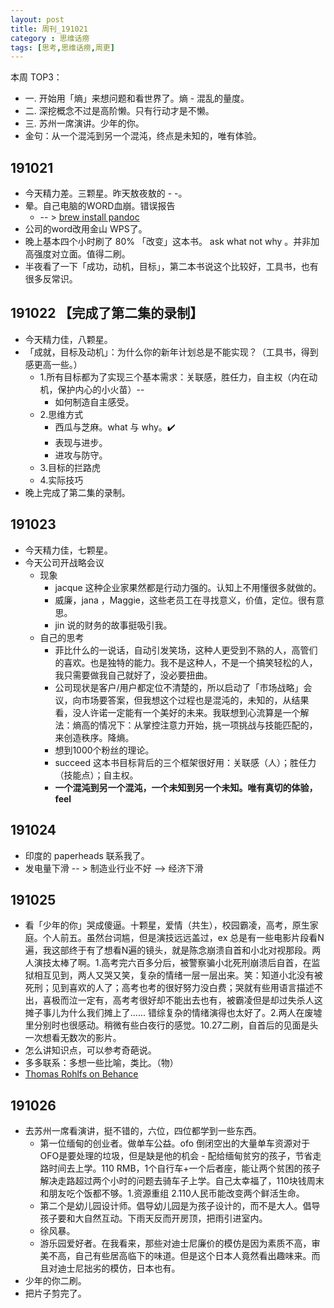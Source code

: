 ```yaml
---
layout: post
title: 周刊_191021
category : 思维话痨
tags: [思考,思维话痨,周更]
---
```

本周 TOP3：
- 一. 开始用「熵」来想问题和看世界了。熵 - 混乱的量度。
- 二. 深挖概念不过是高阶懒。只有行动才是不懒。
- 三. 苏州一席演讲。少年的你。
- 金句：从一个混沌到另一个混沌，终点是未知的，唯有体验。

## 191021
  - 今天精力差。三颗星。昨天敖夜敖的 - -。
  - 晕。自己电脑的WORD血崩。错误报告
    - -- > [brew install pandoc](https://www.pandoc.org/installing.html#macos)
  - 公司的word改用金山 WPS了。
  - 晚上基本四个小时刷了 80% 「改变」这本书。 ask what not why 。并非加高强度对立面。值得二刷。 
  - 半夜看了一下「成功，动机，目标」，第二本书说这个比较好，工具书，也有很多反常识。
  
##  191022 【完成了第二集的录制】
  - 今天精力佳，八颗星。
  - 「成就，目标及动机」：为什么你的新年计划总是不能实现？（工具书，得到感更高一些。）
    - 1.所有目标都为了实现三个基本需求：关联感，胜任力，自主权（内在动机，保护内心的小火苗）-- 
      - 如何制造自主感受。
    - 2.思维方式
      - 西瓜与芝麻。what 与 why。✔️
      - 表现与进步。
      - 进攻与防守。
    - 3.目标的拦路虎
    - 4.实际技巧
  - 晚上完成了第二集的录制。
  
##  191023
  - 今天精力佳，七颗星。
  - 今天公司开战略会议 
    - 现象
      - jacque 这种企业家果然都是行动力强的。认知上不用懂很多就做的。
      - 威廉，jana ，Maggie，这些老员工在寻找意义，价值，定位。很有意思。
      - jin 说的财务的故事挺吸引我。
    - 自己的思考
      - 菲比什么的一说话，自动引发笑场，这种人更受到不熟的人，高管们的喜欢。也是独特的能力。我不是这种人，不是一个搞笑轻松的人，我只需要做我自己就好了，没必要扭曲。
      - 公司现状是客户/用户都定位不清楚的，所以启动了「市场战略」会议，向市场要答案，但我想这个过程也是混沌的，未知的，从结果看，没人许诺一定能有一个美好的未来。我联想到心流算是一个解法：熵高的情况下：从掌控注意力开始，挑一项挑战与技能匹配的，来创造秩序。降熵。
      - 想到1000个粉丝的理论。
      - succeed 这本书目标背后的三个框架很好用：关联感（人）；胜任力（技能点）；自主权。
      - **一个混沌到另一个混沌，一个未知到另一个未知。唯有真切的体验，feel** 
      
##  191024
  - 印度的 paperheads 联系我了。
  - 发电量下滑 -- > 制造业行业不好 --> 经济下滑
  
##  191025
  - 看「少年的你」哭成傻逼。十颗星，爱情（共生），校园霸凌，高考，原生家庭。个人前五。虽然台词尴，但是演技远远盖过，ex 总是有一些电影片段看N遍，我这部终于有了想看N遍的镜头，就是陈念崩溃自首和小北对视那段。两人演技太棒了啊。1.高考完六百多分后，被警察骗小北死刑崩溃后自首，在监狱相互见到，两人又哭又笑，复杂的情绪一层一层出来。笑：知道小北没有被死刑；见到喜欢的人了；高考也考的很好努力没白费；哭就有些用语言描述不出，喜极而泣一定有，高考考很好却不能出去也有，被霸凌但是却过失杀人这摊子事儿为什么我们摊上了...... 错综复杂的情绪演得也太好了。2.两人在废墟里分别时也很感动。稍微有些白夜行的感觉。10.27二刷，自首后的见面是头一次想看无数次的影片。
  - 怎么讲知识点，可以参考奇葩说。
  - 多多联系：多想一些比喻，类比。（物）
  - [Thomas Rohlfs on Behance](https://www.behance.net/thomasrohlfs)
  
##  191026
  - 去苏州一席看演讲，挺不错的，六位，四位都学到一些东西。
    - 第一位缅甸的创业者。做单车公益。ofo 倒闭空出的大量单车资源对于OFO是要处理的垃圾，但是缺是他的机会 - 配给缅甸贫穷的孩子，节省走路时间去上学。110 RMB，1个自行车+一个后者座，能让两个贫困的孩子解决走路超过两个小时的问题去骑车子上学。自己太幸福了，110块钱周末和朋友吃个饭都不够。1.资源重组 2.110人民币能改变两个鲜活生命。
    - 第二个是幼儿园设计师。倡导幼儿园是为孩子设计的，而不是大人。倡导孩子要和大自然互动。下雨天反而开房顶，把雨引进室内。
    - 徐风暴。
    - 游乐园爱好者。在我看来，那些对迪士尼廉价的模仿是因为素质不高，审美不高，自己有些居高临下的味道。但是这个日本人竟然看出趣味来。而且对迪士尼拙劣的模仿，日本也有。
  - 少年的你二刷。
  - 把片子剪完了。
